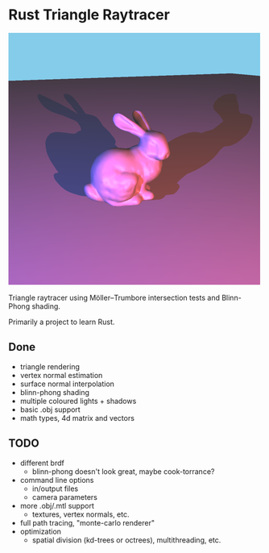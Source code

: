 # Rust Triangle Raytracer

![](img/bunny.png)

Triangle raytracer using Möller–Trumbore intersection tests and Blinn-Phong shading.

Primarily a project to learn Rust.

## Done

- triangle rendering
- vertex normal estimation
- surface normal interpolation
- blinn-phong shading
- multiple coloured lights + shadows
- basic .obj support
- math types, 4d matrix and vectors

## TODO

- different brdf
    - blinn-phong doesn't look great, maybe cook-torrance?
- command line options
    - in/output files
    - camera parameters
- more .obj/.mtl support
    - textures, vertex normals, etc.
- full path tracing, "monte-carlo renderer"
- optimization
    - spatial division (kd-trees or octrees), multithreading, etc.
